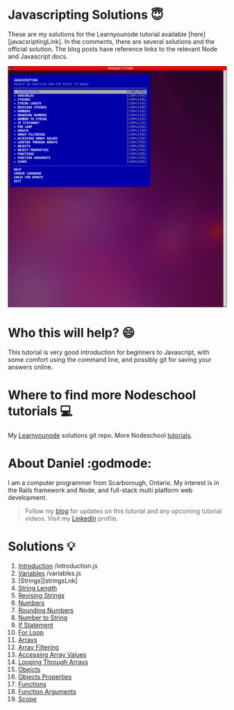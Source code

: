 # Javascripting Solutions :innocent:

These are my solutions for the Learnyounode tutorial available [here][javacsriptingLink].  In the comments, there are several solutions and the official solution.  The blog posts have reference links to the relevant Node and Javascript docs.

![Screenshot](/screenshot.png)

#  Who this will help? :smile:

This tutorial is very good introduction for beginners to Javascript, with some comfort using the command line, and possibly git for saving your answers online.


# Where to find more Nodeschool tutorials :computer:

My [Learnyounode][learnYouNodeLink] solutions git repo.
More Nodeschool [tutorials][nodeSchoolTutorials].


# About Daniel :godmode:

I am a computer programmer from Scarborough, Ontario.  My interest is in the Rails framework and Node, and full-stack multi platform web development.


> Follow my [blog][bloglink] for updates on this tutorial and any upcoming tutorial videos.
> Visit my [LinkedIn][linkedinlink] profile.


# Solutions :bulb:

   1. [Introduction][introductionSrcLink] /introduction.js
   2. [Variables][variablesLink] /variables.js
   3. [Strings][stringsLnk]
   4. [String Length][stringLengthLink]
   5. [Revising Strings][revisingStringsLink]
   6. [Numbers][numbersLink]
   7. [Rounding Numbers][roundingNumbersLink]
   8. [Number to String][numberToStringLink]
   9. [If Statement][ifStatementLink]
  10. [For Loop][forLoopLink]
  11. [Arrays][arraysLink]
  12. [Array Filtering][arrayFilteringLink]
  13. [Accessing Array Values][accessingArrayValuesLink]
  14. [Looping Through Arrays][loopingThroughArraysLink]
  15. [Obejcts][objectsLink]
  16. [Objects Properties][objectsPropertiesLink]
  17. [Functions][functionsLink]
  18. [Function Arguments][functionArgumentsLink]
  20. [Scope][scopeLink]

[javascriptingLink]: <https://github.com/workshopper/javascripting>
[bloglink]: <https://medium.com/coding-and-web-development/learnyounode-92487f382e01#.4xabu4beh>
[youtubelink]: <https://www.youtube.com/c/danielpaulgrechpereira>
[linkedinlink]: <https://ca.linkedin.com/in/danielpaulpereira>
[nodeSchoolTutorials]: <https://nodeschool.io/#workshoppers>
[learnYouNodeLink]: <https://github.com/pereiradaniel/learnyounode>

[linkToSolutions]: <https://github.com/pereiradaniel/javascripting#solutions-bulb>
[introductionSrcLink]: <https://github.com/pereiradaniel/javascripting/blob/master/introduction.js>
[variablesLink]: <https://github.com/pereiradaniel/javascripting/blob/master/variable.js>
[stringsLink]: <https://github.com/pereiradaniel/javascripting/blob/master/strings.js>
[stringLengthLink]: <https://github.com/pereiradaniel/javascripting/blob/master/string-length.js>
[revisingStringsLink]: <https://github.com/pereiradaniel/javascripting/blob/master/revising-strings.js>
[numbersLink]: <https://github.com/pereiradaniel/javascripting/blob/master/numbers.js>
[roundingNumbersLink]: <https://github.com/pereiradaniel/javascripting/blob/master/rounding-numbers.js>
[numberToStringLink]: <https://github.com/pereiradaniel/javascripting/blob/master/number-to-string.js>
[ifStatementLink]: <https://github.com/pereiradaniel/javascripting/blob/master/if-statement.js>
[forLoopLink]: <https://github.com/pereiradaniel/javascripting/blob/master/for-loop.js>
[arraysLink]: <https://github.com/pereiradaniel/javascripting/blob/master/arrays.js>
[arrayFilteringLink]: <https://github.com/pereiradaniel/javascripting/blob/master/array-filtering.js>
[accessingArrayValuesLink]: <https://github.com/pereiradaniel/javascripting/blob/master/accessing-array-values.js>
[loopingThroughArraysLink]: <https://github.com/pereiradaniel/javascripting/blob/master/looping-through-arrays.js>
[objectsLink]: <https://github.com/pereiradaniel/javascripting/blob/master/objects.js>
[objectsPropertiesLink]: <https://github.com/pereiradaniel/javascripting/blob/master/object-properties.js>
[functionsLink]: <https://github.com/pereiradaniel/javascripting/blob/master/functions.js>
[functionArgumentsLink]: <https://github.com/pereiradaniel/javascripting/blob/master/function-arguments.js>
[scopeLink]: <https://github.com/pereiradaniel/javascripting/blob/master/scope.js>